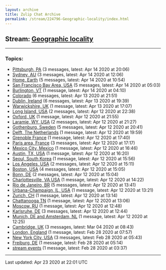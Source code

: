 ```yaml
---
layout: archive
title: Zulip Chat Archive
permalink: /stream/224796-Geographic-locality/index.html
---
```


## Stream: [Geographic locality](http://robertylewis.com/website_test/stream/224796-Geographic-locality/index.html)
---

### Topics:

* [Pittsburgh, PA](topic/Pittsburgh.2C.20PA.html) (3 messages, latest: Apr 14 2020 at 20:06)
* [Sydney, AU](topic/Sydney.2C.20AU.html) (3 messages, latest: Apr 14 2020 at 12:06)
* [Home, Earth](topic/Home.2C.20Earth.html) (5 messages, latest: Apr 14 2020 at 10:54)
* [San Francisco Bay Area, USA](topic/San.20Francisco.20Bay.20Area.2C.20USA.html) (5 messages, latest: Apr 14 2020 at 05:03)
* [Burlington, VT](topic/Burlington.2C.20VT.html) (1 message, latest: Apr 14 2020 at 04:10)
* [Colorado](topic/Colorado.html) (6 messages, latest: Apr 13 2020 at 21:51)
* [Dublin, Ireland](topic/Dublin.2C.20Ireland.html) (6 messages, latest: Apr 13 2020 at 19:39)
* [Warwickshire, UK](topic/Warwickshire.2C.20UK.html) (1 message, latest: Apr 13 2020 at 17:07)
* [Long Island, USA](topic/Long.20Island.2C.20USA.html) (2 messages, latest: Apr 12 2020 at 22:38)
* [Oxford, UK](topic/Oxford.2C.20UK.html) (1 message, latest: Apr 12 2020 at 21:55)
* [Laramie, WY, USA](topic/Laramie.2C.20WY.2C.20USA.html) (2 messages, latest: Apr 12 2020 at 21:27)
* [Gothenburg, Sweden](topic/Gothenburg.2C.20Sweden.html) (5 messages, latest: Apr 12 2020 at 20:41)
* [Delft, The Netherlands](topic/Delft.2C.20The.20Netherlands.html) (1 message, latest: Apr 12 2020 at 19:59)
* [Grenoble France](topic/Grenoble.20France.html) (1 message, latest: Apr 12 2020 at 17:40)
* [Paris area, France](topic/Paris.20area.2C.20France.html) (3 messages, latest: Apr 12 2020 at 17:17)
* [Mexico City, Mexico](topic/Mexico.20City.2C.20Mexico.html) (1 message, latest: Apr 12 2020 at 16:46)
* [Austin, TX, USA](topic/Austin.2C.20TX.2C.20USA.html) (1 message, latest: Apr 12 2020 at 16:20)
* [Seoul, South Korea](topic/Seoul.2C.20South.20Korea.html) (1 message, latest: Apr 12 2020 at 15:56)
* [Los Angeles, USA](topic/Los.20Angeles.2C.20USA.html) (2 messages, latest: Apr 12 2020 at 15:11)
* [Boston, USA](topic/Boston.2C.20USA.html) (4 messages, latest: Apr 12 2020 at 15:05)
* [Bonn, DE](topic/Bonn.2C.20DE.html) (2 messages, latest: Apr 12 2020 at 15:04)
* [Charlottesville, VA USA](topic/Charlottesville.2C.20VA.20USA.html) (1 message, latest: Apr 12 2020 at 14:22)
* [Rio de Janeiro, BR](topic/Rio.20de.20Janeiro.2C.20BR.html) (5 messages, latest: Apr 12 2020 at 13:41)
* [Urbana-Champaign, IL, USA](topic/Urbana-Champaign.2C.20IL.2C.20USA.html) (1 message, latest: Apr 12 2020 at 13:21)
* [Zurich, CH](topic/Zurich.2C.20CH.html) (1 message, latest: Apr 12 2020 at 13:14)
* [Chattanooga TN](topic/Chattanooga.20TN.html) (1 message, latest: Apr 12 2020 at 13:06)
* [Moscow, RU](topic/Moscow.2C.20RU.html) (1 message, latest: Apr 12 2020 at 12:48)
* [Karlsruhe, DE](topic/Karlsruhe.2C.20DE.html) (3 messages, latest: Apr 12 2020 at 12:44)
* [Munich, DE and Amsterdam, NL](topic/Munich.2C.20DE.20and.20Amsterdam.2C.20NL.html) (1 message, latest: Apr 12 2020 at 12:25)
* [Cambridge, UK](topic/Cambridge.2C.20UK.html) (3 messages, latest: Mar 04 2020 at 08:43)
* [London, England](topic/London.2C.20England.html) (1 message, latest: Feb 28 2020 at 07:57)
* [New York City, USA](topic/New.20York.20City.2C.20USA.html) (3 messages, latest: Feb 28 2020 at 05:43)
* [Freiburg, DE](topic/Freiburg.2C.20DE.html) (1 message, latest: Feb 28 2020 at 05:14)
* [stream events](topic/stream.20events.html) (1 message, latest: Feb 28 2020 at 03:37)

<hr><p>Last updated: Apr 23 2020 at 22:01 UTC</p>